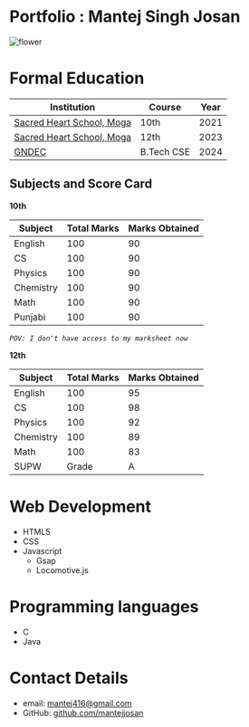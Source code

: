 # Portfolio : Mantej Singh Josan

![flower](Images/20230813_150342.jpg)

# Formal Education

| Institution | Course | Year |
|-------------|--------|------|
| [Sacred Heart School, Moga](http://www.shsmoga.com) | 10th | 2021 |
| [Sacred Heart School, Moga](http://www.shsmoga.com) | 12th | 2023 |
| [GNDEC](http://www.gndec.ac.in) | B.Tech CSE | 2024 |

## Subjects and Score Card

 **10th**

| Subject   | Total Marks | Marks Obtained |
|-----------|-------------|----------------|
| English   | 100         | 90             |
| CS        | 100         | 90             |
| Physics   | 100         | 90             |
| Chemistry | 100         | 90             |
| Math      | 100         | 90             |
| Punjabi   | 100         | 90             |

*```POV: I don't have access to my marksheet now```*

**12th**

| Subject   | Total Marks | Marks Obtained |
|-----------|-------------|----------------|
| English   | 100         | 95             |
| CS        | 100         | 98             |
| Physics   | 100         | 92             |
| Chemistry | 100         | 89             |
| Math      | 100         | 83             |
| SUPW      | Grade       | A              |

# Web Development 

- HTML5
- CSS
- Javascript
  - Gsap 
  - Locomotive.js
# Programming languages

- C 
- Java

# Contact Details

- email: mantej416@gmail.com
- GitHub: [github.com/mantejjosan](https://github.com/mantejjosan)
